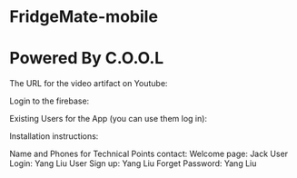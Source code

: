 # FridgeMate-mobile
# Powered By C.O.O.L

The URL for the video artifact on Youtube:

Login to the firebase:

Existing Users for the App (you can use them log in):

Installation instructions:

Name and Phones for Technical Points contact:
Welcome page: Jack
User Login: Yang Liu
User Sign up: Yang Liu
Forget Password: Yang Liu


